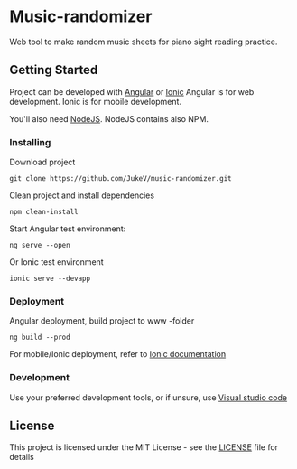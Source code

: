 # Music-randomizer
Web tool to make random music sheets for piano sight reading practice. 

## Getting Started
Project can be developed with [Angular](https://angular.io) or [Ionic](https://ionicframework.com)
Angular is for web development. Ionic is for mobile development.

You'll also need [NodeJS](https://www.npmjs.com/get-npm). NodeJS contains also NPM.

### Installing
Download project
```
git clone https://github.com/JukeV/music-randomizer.git
```
Clean project and install dependencies
```
npm clean-install
```
Start Angular test environment:
```
ng serve --open
```
Or Ionic test environment
```
ionic serve --devapp
```

### Deployment
Angular deployment, build project to www -folder
```
ng build --prod
```

For mobile/Ionic deployment, refer to [Ionic documentation](https://ionicframework.com/docs/building/running)

### Development
Use your preferred development tools, or if unsure, use [Visual studio code](https://code.visualstudio.com/download)

## License
This project is licensed under the MIT License - see the [LICENSE](LICENSE) file for details

